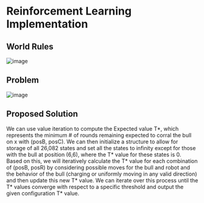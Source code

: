 # Reinforcement Learning Implementation

## World Rules
![image](https://github.com/user-attachments/assets/af178d5a-e94d-4c6a-bb2e-df11e6e46ff7)

## Problem
![image](https://github.com/user-attachments/assets/f98a1cd9-332d-4655-8354-7fbab8f1994e)

## Proposed Solution
We can use value iteration to compute the Expected value T*, which represents the minimum # of rounds remaining expected to corral the bull on x with (posB, posC). We can then initialize a structure to allow for storage of all 26,082 states and set all the states to infinity except for those with the bull at position (6,6), where the T* value for these states is 0. Based on this, we will iteratively calculate the T* value for each combination of (posB, posR) by considering possible moves for the bull and robot and the behavior of the bull (charging or uniformly moving in any valid direction) and then update this new T* value. We can iterate over this process until the T* values converge with respect to a specific threshold and output the given configuration T* value.

